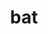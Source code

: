 ---
category: 3-letters
denotation: null
name: bat
reference_link: https://www.etymonline.com/word/bat
root_language: null
root_name: null
title: bat
type: free
word_sums:
- respelling: bat
  sum: 'Bat + '
---